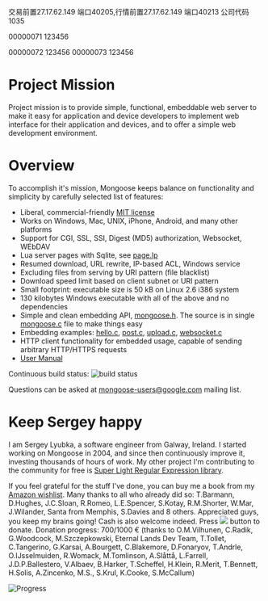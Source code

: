 交易前置27.17.62.149   端口40205,行情前置27.17.62.149   端口40213  公司代码1035


00000071  123456   

00000072  123456
00000073  123456

# Project Mission

Project mission is to provide simple, functional, embeddable web server to
make it easy for application and device developers to implement web interface
for their application and devices, and to offer a simple web development
environment.

# Overview

To accomplish it's mission, Mongoose keeps balance on functionality and
simplicity by carefully selected list of features:

- Liberal, commercial-friendly
  [MIT license](http://en.wikipedia.org/wiki/MIT_License)
- Works on Windows, Mac, UNIX, iPhone, Android, and many other platforms
- Support for CGI, SSL, SSI, Digest (MD5) authorization, Websocket, WEbDAV
- Lua server pages with Sqlite, see
  [page.lp](https://github.com/valenok/mongoose/blob/master/test/page.lp)
- Resumed download, URL rewrite, IP-based ACL, Windows service
- Excluding files from serving by URI pattern (file blacklist)
- Download speed limit based on client subnet or URI pattern
- Small footprint: executable size is 50 kB on Linux 2.6 i386 system
- 130 kilobytes Windows executable with all of the above and no dependencies
- Simple and clean embedding API,
  [mongoose.h](https://github.com/valenok/mongoose/blob/master/mongoose.h).
  The source is in single
  [mongoose.c](https://github.com/valenok/mongoose/blob/master/mongoose.c) file
  to make things easy
- Embedding examples:
  [hello.c](https://github.com/valenok/mongoose/blob/master/examples/hello.c),
  [post.c](https://github.com/valenok/mongoose/blob/master/examples/post.c),
  [upload.c](https://github.com/valenok/mongoose/blob/master/examples/upload.c),
  [websocket.c](https://github.com/valenok/mongoose/blob/master/examples/websocket.c)
- HTTP client functionality for embedded usage, capable of
  sending arbitrary HTTP/HTTPS requests
- [User Manual](https://github.com/valenok/mongoose/blob/master/UserManual.md)

Continuous build status: ![build status](https://api.travis-ci.org/valenok/mongoose.png)

Questions can be asked at
[mongoose-users@google.com](http://groups.google.com/group/mongoose-users)
mailing list.


# Keep Sergey happy

I am Sergey Lyubka, a software engineer from Galway, Ireland. I started
working on Mongoose in 2004, and since then continuously improve it,
investing thousands of hours of work. My other project I'm contributing to the
community for free is
[Super Light Regular Expression library](http://code.google.com/p/slre).

If you feel grateful for the stuff I've done, you can buy me a book from my
[Amazon wishlist](http://amzn.com/w/1OC2ZCPTQYIEP?sort=priority). Many thanks
to all who already did so: T.Barmann, D.Hughes, J.C.Sloan, R.Romeo,
L.E.Spencer, S.Kotay, R.M.Shorter, W.Mar, J.Wilander, Santa from Memphis,
S.Davies and 8 others.
Appreciated guys, you keep my brains going! Cash is also welcome indeed.
Press [<img src="http://www.paypalobjects.com/en_US/i/btn/btn_donate_SM.gif">](https://www.paypal.com/cgi-bin/webscr?cmd=_s-xclick&hosted_button_id=DGZ2FMP95TAL6)
button to donate. Donation progress: 700/1000 &euro;
(thanks to O.M.Vilhunen, C.Radik, G.Woodcock, M.Szczepkowski,
Eternal Lands Dev Team, T.Tollet, C.Tangerino, G.Karsai, A.Bourgett,
C.Blakemore, D.Fonaryov, T.Andrle, O.IJsselmuiden, R.Womack, M.Tomlinson,
A.Slåttå, L.Farrell, J.D.P.Ballestero, V.Albaev, B.Harker, T.Scheffel, H.Klein,
R.Merit, T.Bennett, H.Solis, A.Zincenko, M.S., S.Krul, K.Cooke, S.McCallum)

![Progress](http://chart.googleapis.com/chart?chxr=0,0,1000&chxt=x&chbh=30,0,0&chs=300x35&cht=bhs&chco=90c0f0&chd=t:70.0)
